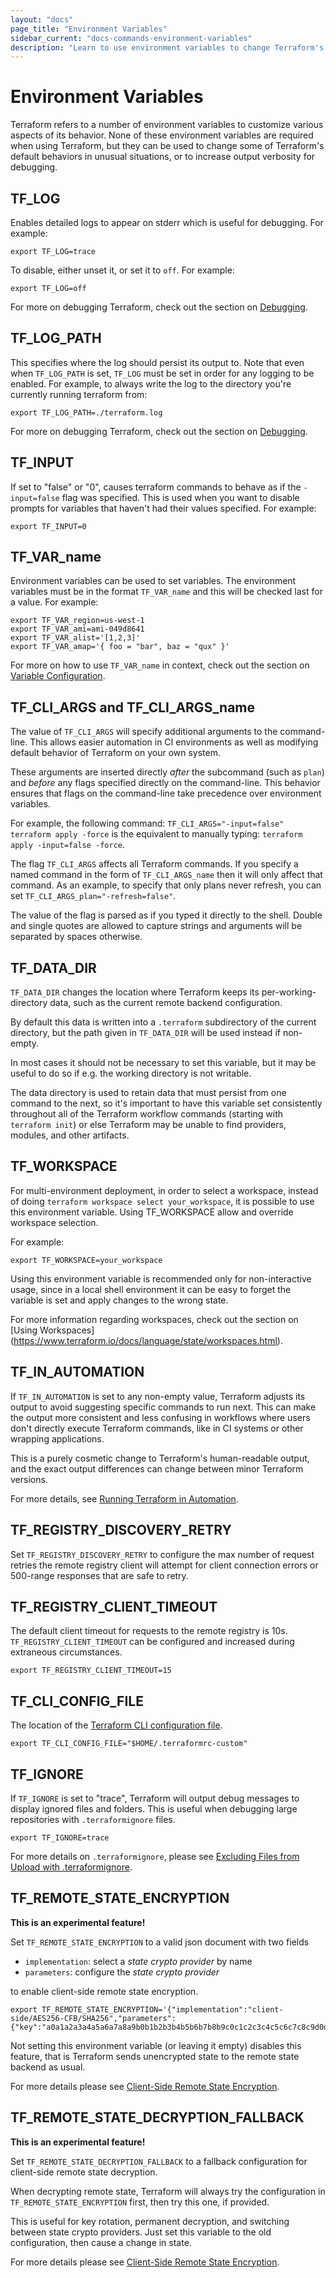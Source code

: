 ```yaml
---
layout: "docs"
page_title: "Environment Variables"
sidebar_current: "docs-commands-environment-variables"
description: "Learn to use environment variables to change Terraform's default behavior. Configure log content and output, set variables, and more."
---
```


# Environment Variables

Terraform refers to a number of environment variables to customize various
aspects of its behavior. None of these environment variables are required
when using Terraform, but they can be used to change some of Terraform's
default behaviors in unusual situations, or to increase output verbosity
for debugging.

## TF_LOG

Enables detailed logs to appear on stderr which is useful for debugging. For example:

```shell
export TF_LOG=trace
```

To disable, either unset it, or set it to `off`. For example:

```shell
export TF_LOG=off
```

For more on debugging Terraform, check out the section on [Debugging](/docs/internals/debugging.html).

## TF_LOG_PATH

This specifies where the log should persist its output to. Note that even when `TF_LOG_PATH` is set, `TF_LOG` must be set in order for any logging to be enabled. For example, to always write the log to the directory you're currently running terraform from:

```shell
export TF_LOG_PATH=./terraform.log
```

For more on debugging Terraform, check out the section on [Debugging](/docs/internals/debugging.html).

## TF_INPUT

If set to "false" or "0", causes terraform commands to behave as if the `-input=false` flag was specified. This is used when you want to disable prompts for variables that haven't had their values specified. For example:

```shell
export TF_INPUT=0
```

## TF_VAR_name

Environment variables can be used to set variables. The environment variables must be in the format `TF_VAR_name` and this will be checked last for a value. For example:

```shell
export TF_VAR_region=us-west-1
export TF_VAR_ami=ami-049d8641
export TF_VAR_alist='[1,2,3]'
export TF_VAR_amap='{ foo = "bar", baz = "qux" }'
```

For more on how to use `TF_VAR_name` in context, check out the section on [Variable Configuration](/docs/language/values/variables.html).

## TF_CLI_ARGS and TF_CLI_ARGS_name
<a id="tf-cli-args"></a>

The value of `TF_CLI_ARGS` will specify additional arguments to the
command-line. This allows easier automation in CI environments as well as
modifying default behavior of Terraform on your own system.

These arguments are inserted directly _after_ the subcommand
(such as `plan`) and _before_ any flags specified directly on the command-line.
This behavior ensures that flags on the command-line take precedence over
environment variables.

For example, the following command: `TF_CLI_ARGS="-input=false" terraform apply -force`
is the equivalent to manually typing: `terraform apply -input=false -force`.

The flag `TF_CLI_ARGS` affects all Terraform commands. If you specify a
named command in the form of `TF_CLI_ARGS_name` then it will only affect
that command. As an example, to specify that only plans never refresh,
you can set `TF_CLI_ARGS_plan="-refresh=false"`.

The value of the flag is parsed as if you typed it directly to the shell.
Double and single quotes are allowed to capture strings and arguments will
be separated by spaces otherwise.

## TF_DATA_DIR

`TF_DATA_DIR` changes the location where Terraform keeps its
per-working-directory data, such as the current remote backend configuration.

By default this data is written into a `.terraform` subdirectory of the
current directory, but the path given in `TF_DATA_DIR` will be used instead
if non-empty.

In most cases it should not be necessary to set this variable, but it may
be useful to do so if e.g. the working directory is not writable.

The data directory is used to retain data that must persist from one command
to the next, so it's important to have this variable set consistently throughout
all of the Terraform workflow commands (starting with `terraform init`) or else
Terraform may be unable to find providers, modules, and other artifacts.

## TF_WORKSPACE

For multi-environment deployment, in order to select a workspace, instead of doing `terraform workspace select your_workspace`, it is possible to use this environment variable. Using TF_WORKSPACE allow and override workspace selection.

For example:

```shell
export TF_WORKSPACE=your_workspace
```

Using this environment variable is recommended only for non-interactive usage, since in a local shell environment it can be easy to forget the variable is set and apply changes to the wrong state.

For more information regarding workspaces, check out the section on [Using Workspaces]
(https://www.terraform.io/docs/language/state/workspaces.html).

## TF_IN_AUTOMATION

If `TF_IN_AUTOMATION` is set to any non-empty value, Terraform adjusts its
output to avoid suggesting specific commands to run next. This can make the
output more consistent and less confusing in workflows where users don't
directly execute Terraform commands, like in CI systems or other wrapping
applications.

This is a purely cosmetic change to Terraform's human-readable output, and the
exact output differences can change between minor Terraform versions.

For more details, see [Running Terraform in Automation](https://learn.hashicorp.com/tutorials/terraform/automate-terraform?in=terraform/automation&utm_source=WEBSITE&utm_medium=WEB_IO&utm_offer=ARTICLE_PAGE&utm_content=DOCS).

## TF_REGISTRY_DISCOVERY_RETRY

Set `TF_REGISTRY_DISCOVERY_RETRY` to configure the max number of request retries
the remote registry client will attempt for client connection errors or
500-range responses that are safe to retry.

## TF_REGISTRY_CLIENT_TIMEOUT

The default client timeout for requests to the remote registry is 10s. `TF_REGISTRY_CLIENT_TIMEOUT` can be configured and increased during extraneous circumstances.

```shell
export TF_REGISTRY_CLIENT_TIMEOUT=15
```

## TF_CLI_CONFIG_FILE

The location of the [Terraform CLI configuration file](/docs/cli/config/config-file.html).

```shell
export TF_CLI_CONFIG_FILE="$HOME/.terraformrc-custom"
```

## TF_IGNORE

If `TF_IGNORE` is set to "trace", Terraform will output debug messages to display ignored files and folders. This is useful when debugging large repositories with `.terraformignore` files.

```shell
export TF_IGNORE=trace
```

For more details on `.terraformignore`, please see [Excluding Files from Upload with .terraformignore](/docs/language/settings/backends/remote.html#excluding-files-from-upload-with-terraformignore).

## TF_REMOTE_STATE_ENCRYPTION

**This is an experimental feature!**

Set `TF_REMOTE_STATE_ENCRYPTION` to a valid json document with two fields

  * `implementation`: select a _state crypto provider_ by name
  * `parameters`: configure the _state crypto provider_

to enable client-side remote state encryption.

```shell
export TF_REMOTE_STATE_ENCRYPTION='{"implementation":"client-side/AES256-CFB/SHA256","parameters":{"key":"a0a1a2a3a4a5a6a7a8a9b0b1b2b3b4b5b6b7b8b9c0c1c2c3c4c5c6c7c8c9d0d1"}}'
```

Not setting this environment variable (or leaving it empty) disables this feature, that is Terraform sends 
unencrypted state to the remote state backend as usual.

For more details please see [Client-Side Remote State Encryption](/docs/language/state/encryption.html).

## TF_REMOTE_STATE_DECRYPTION_FALLBACK

**This is an experimental feature!**

Set `TF_REMOTE_STATE_DECRYPTION_FALLBACK` to a fallback configuration for client-side remote state decryption.

When decrypting remote state, Terraform will always try the configuration in `TF_REMOTE_STATE_ENCRYPTION` first, 
then try this one, if provided.

This is useful for key rotation, permanent decryption, and switching between state crypto providers. Just set this
variable to the old configuration, then cause a change in state.

For more details please see [Client-Side Remote State Encryption](/docs/language/state/encryption.html).
